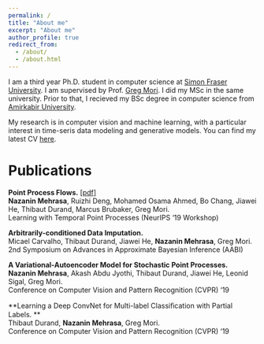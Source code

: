 ```yaml
---
permalink: /
title: "About me"
excerpt: "About me"
author_profile: true
redirect_from: 
  - /about/
  - /about.html
---
```


I am a third year Ph.D. student in computer science at  [Simon Fraser University](https://www.sfu.ca/computing.html). I am supervised by Prof. [Greg Mori](https://www.cs.sfu.ca/~mori/). I did my  MSc in the same university. Prior to that, I recieved my BSc degree in computer science from [Amirkabir University](http://aut.ac.ir/).

My research is in computer vision and machine learning, with a particular interest in time-seris data modeling and generative models. You can find my latest CV [here](cv.pdf). 


Publications
======
**Point Process Flows.** [\[pdf\]](https://arxiv.org/pdf/1910.08281.pdf)<br/>
**Nazanin Mehrasa**, Ruizhi Deng, Mohamed Osama Ahmed, Bo Chang, Jiawei He, Thibaut Durand, Marcus Brubaker, Greg Mori.<br/>
Learning with Temporal Point Processes (NeurIPS ‘19 Workshop)

**Arbitrarily-conditioned Data Imputation.**<br/>
Micael Carvalho, Thibaut Durand, Jiawei He, **Nazanin Mehrasa**, Greg Mori.<br/>
2nd Symposium on Advances in Approximate Bayesian Inference (AABI)

**A Variational-Autoencoder Model for Stochastic Point Processes.**<br/>
**Nazanin Mehrasa**, Akash Abdu Jyothi, Thibaut Durand, Jiawei He, Leonid Sigal, Greg Mori.<br/>
Conference on Computer Vision and Pattern Recognition (CVPR) ‘19

**Learning a Deep ConvNet for Multi-label Classiﬁcation with Partial Labels. **<br/>
Thibaut Durand, **Nazanin Mehrasa**, Greg Mori.<br/>
Conference on Computer Vision and Pattern Recognition (CVPR) ‘19
